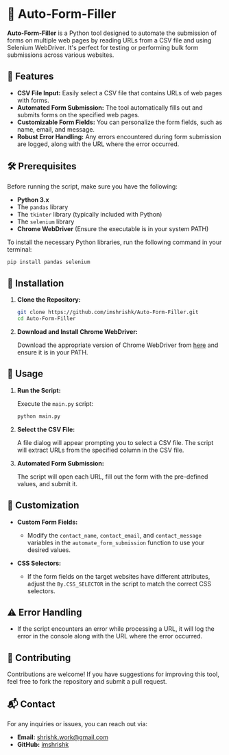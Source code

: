 # 📄 Auto-Form-Filler

**Auto-Form-Filler** is a Python tool designed to automate the submission of forms on multiple web pages by reading URLs from a CSV file and using Selenium WebDriver. It's perfect for testing or performing bulk form submissions across various websites.

## 🌟 Features

- **CSV File Input:** Easily select a CSV file that contains URLs of web pages with forms.
- **Automated Form Submission:** The tool automatically fills out and submits forms on the specified web pages.
- **Customizable Form Fields:** You can personalize the form fields, such as name, email, and message.
- **Robust Error Handling:** Any errors encountered during form submission are logged, along with the URL where the error occurred.

## 🛠️ Prerequisites

Before running the script, make sure you have the following:

- **Python 3.x**
- The `pandas` library
- The `tkinter` library (typically included with Python)
- The `selenium` library
- **Chrome WebDriver** (Ensure the executable is in your system PATH)

To install the necessary Python libraries, run the following command in your terminal:

```bash
pip install pandas selenium
```

## 🚀 Installation

1. **Clone the Repository:**

   ```bash
   git clone https://github.com/imshrishk/Auto-Form-Filler.git
   cd Auto-Form-Filler
   ```

2. **Download and Install Chrome WebDriver:**

   Download the appropriate version of Chrome WebDriver from [here](https://sites.google.com/a/chromium.org/chromedriver/downloads) and ensure it is in your PATH.

## 📝 Usage

1. **Run the Script:**

   Execute the `main.py` script:

   ```bash
   python main.py
   ```

2. **Select the CSV File:**

   A file dialog will appear prompting you to select a CSV file. The script will extract URLs from the specified column in the CSV file.

3. **Automated Form Submission:**

   The script will open each URL, fill out the form with the pre-defined values, and submit it.

## 🔧 Customization

- **Custom Form Fields:** 
  - Modify the `contact_name`, `contact_email`, and `contact_message` variables in the `automate_form_submission` function to use your desired values.
  
- **CSS Selectors:** 
  - If the form fields on the target websites have different attributes, adjust the `By.CSS_SELECTOR` in the script to match the correct CSS selectors.

## ⚠️ Error Handling

- If the script encounters an error while processing a URL, it will log the error in the console along with the URL where the error occurred.

## 🤝 Contributing

Contributions are welcome! If you have suggestions for improving this tool, feel free to fork the repository and submit a pull request.

## 📬 Contact

For any inquiries or issues, you can reach out via:

- **Email:** [shrishk.work@gmail.com](mailto:shrishk.work@gmail.com)
- **GitHub:** [imshrishk](https://github.com/imshrishk)

